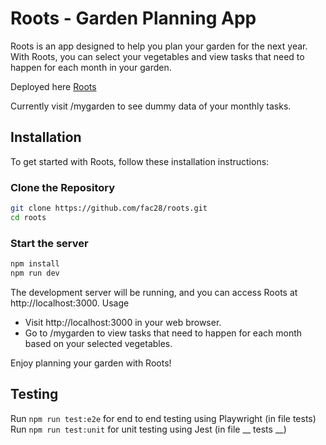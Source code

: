 # Roots - Garden Planning App

Roots is an app designed to help you plan your garden for the next year. With Roots, you can select your vegetables and view tasks that need to happen for each month in your garden.

Deployed here [Roots](https://roots-bice.vercel.app)

Currently visit /mygarden to see dummy data of your monthly tasks.

## Installation

To get started with Roots, follow these installation instructions:

### Clone the Repository

```bash
git clone https://github.com/fac28/roots.git
cd roots
```

### Start the server

```bash
npm install
npm run dev
```

The development server will be running, and you can access Roots at http://localhost:3000.
Usage

- Visit http://localhost:3000 in your web browser.
- Go to /mygarden to view tasks that need to happen for each month based on your selected vegetables.

Enjoy planning your garden with Roots!

## Testing

Run `npm run test:e2e` for end to end testing using Playwright (in file tests)
Run `npm run test:unit` for unit testing using Jest (in file __ tests  __)
